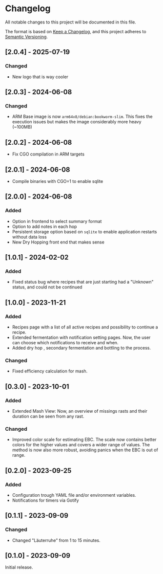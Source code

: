 # Changelog

All notable changes to this project will be documented in this file.

The format is based on [Keep a Changelog](https://keepachangelog.com/en/1.0.0/),
and this project adheres to [Semantic Versioning](https://semver.org/spec/v2.0.0.html).

## [2.0.4] - 2025-07-19

### Changed

- New logo that is way cooler

## [2.0.3] - 2024-06-08

### Changed

- ARM Base image is now `arm64v8/debian:bookworm-slim`. This fixes the execution issues but makes the image considerably more heavy (~100MB)

## [2.0.2] - 2024-06-08

- Fix CGO compilation in ARM targets

## [2.0.1] - 2024-06-08

- Compile binaries with CGO=1 to enable sqlite 

## [2.0.0] - 2024-06-08

### Added
- Option in frontend to select summary format
- Option to add notes in each hop
- Persistent storage option based on `sqlite` to enable application restarts without data loss
- New Dry Hopping front end that makes sense

## [1.0.1] - 2024-02-02

### Added
- Fixed status bug where recipes that are just starting had a "Unknown" status, and could not be continued

## [1.0.0] - 2023-11-21

### Added
- Recipes page with a list of all active recipes and possibility to continue a recipe.
- Extended fermentation with notification setting pages. Now, the user can choose which notifications to receive and when.
- Added dry hop , secondary fermentation and bottling to the process.

### Changed
- Fixed efficiency calculation for mash.


## [0.3.0] - 2023-10-01

### Added
- Extended Mash View: Now, an overview of missings rasts and their duration can be seen from any rast.

### Changed
- Improved color scale for estimating EBC. The scale now contains better colors for the higher values and covers a wider range of values. The method is now also more robust, avoiding panics when the EBC is out of range.

## [0.2.0] - 2023-09-25

### Added
- Configuration trough YAML file and/or environment variables.
- Notifications for timers via Gotify

## [0.1.1] - 2023-09-09
### Changed

- Changed "Läuterruhe" from 1 to 15 minutes.

## [0.1.0] - 2023-09-09

Initial release.
